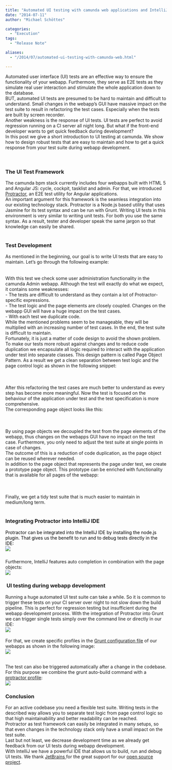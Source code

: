 ```yaml
---
title: "Automated UI testing with camunda web applications and IntelliJ IDE"
date: "2014-07-11"
author: "Michael Schöttes"

categories:
  - "Execution"
tags: 
  - "Release Note"

aliases:
  - "/2014/07/automated-ui-testing-with-camunda-web.html"

---
```


<div>
<div dir="ltr" style="text-align: left;" trbidi="on">
<div dir="ltr" style="text-align: left;" trbidi="on">
Automated user interface (UI) tests are an effective way to ensure the functionality of your webapp. Furthermore, they serve as E2E tests as they simulate real user interaction and stimulate the whole application down to the database.<br />
BUT, automated UI tests are presumed to be hard to maintain and difficult to understand. Small changes in the webapp’s GUI have massive impact on the test suite to result in refactoring the test cases. Especially when the tests are built by screen recorder.<br />
Another weakness is the response of UI tests. UI tests are perfect to avoid regression running on a CI server all night long. But what if the front-end developer wants to get quick feedback during development?<br />
In this post we give a short introduction to UI testing at camunda. We show how to design robust tests that are easy to maintain and how to get a quick response from your test suite during webapp development.<br />
<div>
</div>
<br />
<a name='more'></a><br />
<h3 style="text-align: left;">
The UI Test Framework</h3>
The camunda bpm stack currently includes four webapps built with HTML 5 and Angular JS: cycle, cockpit, tasklist and admin. For that, we introduced <a href="https://docs.angularjs.org/guide/e2e-testing" target="_blank">Protractor</a>, an E2E test utility for Angular applications.<br />
An important argument for this framework is the seamless integration into our existing technology stack. Protractor is a Node.js based utility that uses Jasmine for its test syntax and can be run with Grunt. Writing UI tests in this environment is very similar to writing unit tests. For both you use the same syntax. As a result, tester and developer speak the same jargon so that knowledge can easily be shared.<br />
<br />
<h3 style="text-align: left;">
Test Development</h3>
As mentioned in the beginning, our goal is to write UI tests that are easy to maintain. Let’s go through the following example:<br />
<br />
<script src="https://gist.github.com/mschoe/eb473ae23c2b599090d0.js?file=testSpec.js"></script>
</div>
<br />
<div class="separator" style="clear: both; text-align: center;">
</div>
<div class="separator" style="clear: both; text-align: center;">
</div>
With this test we check some user administration functionality in the camunda Admin webapp. Although the test will exactly do what we expect, it contains some weaknesses:<br />
-<span class="Apple-tab-span" style="white-space: pre;"> </span>The tests are difficult to understand as they contain a lot of Protractor-specific expressions.<br />
-<span class="Apple-tab-span" style="white-space: pre;"> </span>The test logic and the page elements are closely coupled. Changes on the webapp GUI will have a huge impact on the test cases.<br />
-<span class="Apple-tab-span" style="white-space: pre;"> </span>With each test we duplicate code.<br />
While the mentioned problems seem to be manageable, they will be multiplied with an increasing number of test cases. In the end, the test suite is difficult to maintain.<br />
Fortunately, it is just a matter of code design to avoid the shown problem. To make our tests more robust against changes and to reduce code duplication we encapsulate all logic required to interact with the application under test into separate classes. This design pattern is called Page Object Pattern. As a result we get a clean separation between test logic and the page control logic as shown in the following snippet:<br />
<br />
<script src="https://gist.github.com/mschoe/eb473ae23c2b599090d0.js?file=testSpecRefactoring.js"></script>

<br />
<div class="separator" style="clear: both; text-align: center;">
</div>
<div class="separator" style="clear: both; text-align: center;">
</div>
<br />
After this refactoring the test cases are much better to understand as every step has become more meaningful. Now the test is focused on the behaviour of the application under test and the test specification is more comprehensive. <br />
The corresponding page object looks like this:<br />
<br />
<script src="https://gist.github.com/mschoe/eb473ae23c2b599090d0.js?file=pageObject.js"></script>

<br />
<div class="separator" style="clear: both; text-align: center;">
</div>
<div class="separator" style="clear: both; text-align: center;">
</div>
<br />
By using page objects we decoupled the test from the page elements of the webapp, thus changes on the webapps GUI have no impact on the test case. Furthermore, you only need to adjust the test suite at single points in case of changes.<br />
The outcome of this is a reduction of code duplication, as the page object can be reused wherever needed. <br />
In addition to the page object that represents the page under test, we create a prototype page object. This prototype can be enriched with functionality that is available for all pages of the webapp:<br />
<br />
<script src="https://gist.github.com/mschoe/eb473ae23c2b599090d0.js?file=pageObjectBase.js"></script>

<br />
<div class="separator" style="clear: both; text-align: center;">
</div>
<div class="separator" style="clear: both; text-align: center;">
</div>
<br />
Finally, we get a tidy test suite that is much easier to maintain in medium/long term.<br />
<br />
<h3>
Integrating Protractor into IntelliJ IDE</h3>
<div>
</div>
<div style="-webkit-text-stroke-width: 0px; color: black; font-style: normal; font-variant: normal; letter-spacing: normal; line-height: normal; orphans: auto; text-align: left; text-indent: 0px; text-transform: none; white-space: normal; widows: auto; word-spacing: 0px;">
<div style="margin: 0px;">
<div style="text-align: left;">
<div style="text-align: left;">
<span style="font-family: inherit;">Protractor can be integrated into the IntelliJ IDE by installing the node.js plugin. That gives us the benefit to run and to debug tests directly in the IDE:</span></div>
</div>
</div>
<div class="separator" style="clear: both; font-size: medium; font-weight: normal; text-align: center;">
</div>
<div class="separator" style="clear: both; font-size: medium; font-weight: normal; text-align: center;">
</div>
<div style="font-size: medium; font-weight: normal; margin: 0px;">
<div class="separator" style="clear: both; text-align: center;">
<a href="http://2.bp.blogspot.com/-vXTSQTbMCuM/U78AfRbp2lI/AAAAAAAADbU/26wiZeyl1Go/s1600/10_intellij_debugging.png" imageanchor="1" style="clear: left; float: left; margin-bottom: 1em; margin-right: 1em;"><img border="0" src="http://2.bp.blogspot.com/-vXTSQTbMCuM/U78AfRbp2lI/AAAAAAAADbU/26wiZeyl1Go/s1600/10_intellij_debugging.png" /></a></div>
<br />
<br /></div>
</div>
<div style="text-align: left;">
Furthermore, IntelliJ features auto completion in combination with the page objects:</div>
<div class="separator" style="clear: both; text-align: center;">
</div>
<div class="separator" style="clear: both; text-align: center;">
<a href="http://1.bp.blogspot.com/-KN6ptAlROqk/U78D4XpCjFI/AAAAAAAADbo/VoSuvc9Mc3Q/s1600/11_intellij_autocomplete.png" imageanchor="1" style="clear: left; float: left; margin-bottom: 1em; margin-right: 1em;"><img border="0" src="http://1.bp.blogspot.com/-KN6ptAlROqk/U78D4XpCjFI/AAAAAAAADbo/VoSuvc9Mc3Q/s1600/11_intellij_autocomplete.png" /></a></div>
<div style="text-align: left;">
<br /></div>
<h3 style="text-align: left;">
&nbsp;UI testing during webapp development</h3>
Running a huge automated UI test suite can take a while. So it is common to trigger these tests on your CI server over night to not slow down the build pipeline. This is perfect for regression testing but insufficient during the webapp development process. With the integration of Protractor into Grunt we can trigger single tests simply over the command line or directly in our IDE:<br />
<div class="separator" style="clear: both; text-align: center;">
</div>
<div class="separator" style="clear: both; text-align: center;">
<a href="http://3.bp.blogspot.com/-EaDOsBMOebY/U75C893nVJI/AAAAAAAADak/bYbpjXuhKXc/s1600/05_grunt_command_line.png" imageanchor="1" style="clear: left; float: left; margin-bottom: 1em; margin-right: 1em;"><img border="0" src="http://3.bp.blogspot.com/-EaDOsBMOebY/U75C893nVJI/AAAAAAAADak/bYbpjXuhKXc/s1600/05_grunt_command_line.png" /></a></div>
<br />
<br />
For that, we create specific profiles in the&nbsp;<a href="https://github.com/camunda/camunda-bpm-platform/blob/7f194058973094cdd1d8c10a5ce589d27f09f343/webapps/camunda-webapp/webapp/Gruntfile.js#L398" target="_blank">Grunt configuration file</a>&nbsp;of our webapps as shown in the following image:<br />
<div class="separator" style="clear: both; text-align: center;">
<a href="http://3.bp.blogspot.com/-Kwqt7eTf0bk/U75C9GewxMI/AAAAAAAADa4/6LpS5QsRjIc/s1600/06_grunt_profile.png" imageanchor="1" style="clear: left; float: left; margin-bottom: 1em; margin-right: 1em;"><img border="0" src="http://3.bp.blogspot.com/-Kwqt7eTf0bk/U75C9GewxMI/AAAAAAAADa4/6LpS5QsRjIc/s1600/06_grunt_profile.png" /></a></div>
<br />
<div class="separator" style="clear: both; text-align: center;">
</div>
<br />
The test can also be triggered automatically after a change in the codebase. For this purpose we combine the grunt auto-build command with a <a href="https://github.com/camunda/camunda-bpm-platform/blob/7f194058973094cdd1d8c10a5ce589d27f09f343/webapps/camunda-webapp/webapp/Gruntfile.js#L265" target="_blank">protractor profile</a>:<br />
<div class="separator" style="clear: both; text-align: center;">
</div>
<div class="separator" style="clear: both; text-align: center;">
<a href="http://1.bp.blogspot.com/-0Pjx660UfPY/U75C9ecsMbI/AAAAAAAADao/up1AkHOyT8s/s1600/07_grunt_autoBuild.png" imageanchor="1" style="clear: left; float: left; margin-bottom: 1em; margin-right: 1em;"><img border="0" src="http://1.bp.blogspot.com/-0Pjx660UfPY/U75C9ecsMbI/AAAAAAAADao/up1AkHOyT8s/s1600/07_grunt_autoBuild.png" /></a></div>
<br />
<h3 style="text-align: left;">
Conclusion</h3>
For an active codebase you need a flexible test suite. Writing tests in the described way allows you to separate test logic from page control logic so that high maintainability and better readability can be reached.<br />
Protractor as test framework can easily be integrated in many setups, so that even changes in the technology stack only have a small impact on the test suite.<br />
Last but not least, we decrease development time as we already get feedback from our UI tests during webapp development.<br />
With IntelliJ we have a powerful IDE that allows us to build, run and debug UI tests. We thank <a href="http://www.jetbrains.com/" target="_blank">JetBrains </a>for the great support for our <a href="http://camunda.org/" target="_blank">open source project</a>.<br />
<br /></div>

</div>
